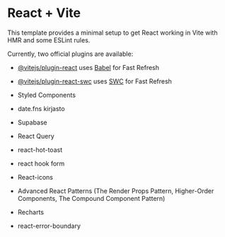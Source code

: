 # React + Vite

This template provides a minimal setup to get React working in Vite with HMR and some ESLint rules.

Currently, two official plugins are available:

- [@vitejs/plugin-react](https://github.com/vitejs/vite-plugin-react/blob/main/packages/plugin-react/README.md) uses [Babel](https://babeljs.io/) for Fast Refresh
- [@vitejs/plugin-react-swc](https://github.com/vitejs/vite-plugin-react-swc) uses [SWC](https://swc.rs/) for Fast Refresh

- Styled Components
- date.fns kirjasto
- Supabase
- React Query
- react-hot-toast
- react hook form
- React-icons
- Advanced React Patterns (The Render Props Pattern, Higher-Order Components, The Compound Component Pattern)
- Recharts
- react-error-boundary
